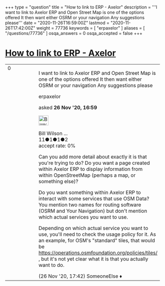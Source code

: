 +++
type = "question"
title = "How to link to ERP - Axelor"
description = '''I want to link to Axelor ERP and Open Street Map is one of the options offered It then want either OSRM or your navigation Any suggestions please'''
date = "2020-11-26T16:59:00Z"
lastmod = "2020-11-26T17:42:00Z"
weight = 77736
keywords = [ "erpaxelor" ]
aliases = [ "/questions/77736" ]
osqa_answers = 0
osqa_accepted = false
+++

<div class="headNormal">

# [How to link to ERP - Axelor](/questions/77736/how-to-link-to-erp-axelor)

</div>

<div id="main-body">

<div id="askform">

<table id="question-table" style="width:100%;">
<colgroup>
<col style="width: 50%" />
<col style="width: 50%" />
</colgroup>
<tbody>
<tr>
<td style="width: 30px; vertical-align: top"><div class="vote-buttons">
<span id="post-77736-upvote" class="ajax-command post-vote up" rel="nofollow" title="I like this post (click again to cancel)"> </span>
<div id="post-77736-score" class="post-score" title="current number of votes">
0
</div>
<span id="post-77736-downvote" class="ajax-command post-vote down" rel="nofollow" title="I dont like this post (click again to cancel)"> </span> <span id="favorite-mark" class="ajax-command favorite-mark" rel="nofollow" title="mark/unmark this question as favorite (click again to cancel)"> </span>
<div id="favorite-count" class="favorite-count">
&#10;</div>
</div></td>
<td><div id="item-right">
<div class="question-body">
<p>I want to link to Axelor ERP and Open Street Map is one of the options offered It then want either OSRM or your navigation Any suggestions please</p>
</div>
<div id="question-tags" class="tags-container tags">
<span class="post-tag tag-link-erpaxelor" rel="tag" title="see questions tagged &#39;erpaxelor&#39;">erpaxelor</span>
</div>
<div id="question-controls" class="post-controls">
&#10;</div>
<div class="post-update-info-container">
<div class="post-update-info post-update-info-user">
<p>asked <strong>26 Nov '20, 16:59</strong></p>
<img src="https://secure.gravatar.com/avatar/2f301d276cdc92f93fea1d82827c6ec6?s=32&amp;d=identicon&amp;r=g" class="gravatar" width="32" height="32" alt="Bill%20Wilson%20FBCS&#39;s gravatar image" />
<p><span>Bill Wilson ...</span><br />
<span class="score" title="11 reputation points">11</span><span title="1 badges"><span class="badge1">●</span><span class="badgecount">1</span></span><span title="1 badges"><span class="silver">●</span><span class="badgecount">1</span></span><span title="2 badges"><span class="bronze">●</span><span class="badgecount">2</span></span><br />
<span class="accept_rate" title="Rate of the user&#39;s accepted answers">accept rate:</span> <span title="Bill Wilson FBCS has no accepted answers">0%</span></p>
</div>
</div>
<div id="comments-container-77736" class="comments-container">
<span id="77738"></span>
<div id="comment-77738" class="comment">
<div id="post-77738-score" class="comment-score">
&#10;</div>
<div class="comment-text">
<p>Can you add more detail about exactly it is that you're trying to do? Do you want a page created within Axelor ERP to display information from within OpenStreetMap (perhaps a map, or something else)?</p>
<p>Do you want something within Axelor ERP to interact with some services that use OSM Data? You mention two names for routing software (OSRM and Your Navigation) but don't mention which actual services you want to use.</p>
<p>Depending on which actual service you want to use, you'll need to check the usage policy for it. As an example, for OSM's "standard" tiles, that would be <a href="https://operations.osmfoundation.org/policies/tiles/">https://operations.osmfoundation.org/policies/tiles/</a> , but it's not yet clear what it is that you actually want to do.</p>
</div>
<div id="comment-77738-info" class="comment-info">
<span class="comment-age">(26 Nov '20, 17:42)</span> <span class="comment-user userinfo">SomeoneElse ♦</span>
</div>
</div>
</div>
<div id="comment-tools-77736" class="comment-tools">
&#10;</div>
<div class="clear">
&#10;</div>
<div id="comment-77736-form-container" class="comment-form-container">
&#10;</div>
<div class="clear">
&#10;</div>
</div></td>
</tr>
</tbody>
</table>

</div>

</div>

